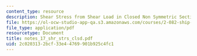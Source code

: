 ```yaml
---
content_type: resource
description: Shear Stress from Shear Load in Closed Non Symmetric Section
file: https://ol-ocw-studio-app-qa.s3.amazonaws.com/courses/2-082-ship-structural-analysis-design-13-122-spring-2003/2c0203132bcf33e44769901b925c4fc1_notes_17_shr_strs_clsd.pdf
file_type: application/pdf
resourcetype: Document
title: notes_17_shr_strs_clsd.pdf
uid: 2c020313-2bcf-33e4-4769-901b925c4fc1
---
```

